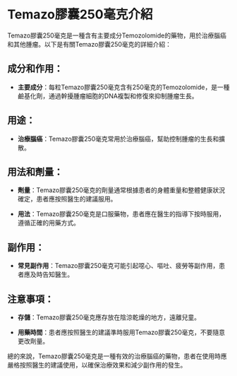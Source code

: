 # Temazo膠囊250毫克介紹
Temazo膠囊250毫克是一種含有主要成分Temozolomide的藥物，用於治療腦癌和其他腫瘤。以下是有關Temazo膠囊250毫克的詳細介紹：
## 成分和作用：
- **主要成分**：每粒Temazo膠囊250毫克含有250毫克的Temozolomide，是一種鹼基化劑，通過幹擾腫瘤細胞的DNA複製和修復來抑制腫瘤生長。
## 用途：
- **治療腦癌**：Temazo膠囊250毫克常用於治療腦癌，幫助控制腫瘤的生長和擴散。
## 用法和劑量：
- **劑量**：Temazo膠囊250毫克的劑量通常根據患者的身體重量和整體健康狀況確定，患者應按照醫生的建議服用。
- **用法**：Temazo膠囊250毫克是口服藥物，患者應在醫生的指導下按時服用，遵循正確的用藥方式。
## 副作用：
- **常見副作用**：Temazo膠囊250毫克可能引起噁心、嘔吐、疲勞等副作用，患者應及時告知醫生。
## 注意事項：
- **存儲**：Temazo膠囊250毫克應存放在陰涼乾燥的地方，遠離兒童。
- **用藥時間**：患者應按照醫生的建議準時服用Temazo膠囊250毫克，不要隨意更改劑量。
總的來說，Temazo膠囊250毫克是一種有效的治療腦癌的藥物，患者在使用時應嚴格按照醫生的建議使用，以確保治療效果和減少副作用的發生。